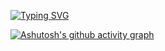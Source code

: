 <p dir="auto">
<a href="https://git.io/typing-svg"><img src="https://readme-typing-svg.herokuapp.com?font=Fira+Code&pause=1000&color=292FF7&width=435&lines=Welcome+!;My+name+is+Daniel+Schaffer;Currently+doing+Computer+Programming+at+Seneca+College" alt="Typing SVG" /></a>
 
 
[![Ashutosh's github activity graph](https://github-readme-activity-graph.cyclic.app/graph?username=danmschaffer&bg_color=110d0f&color=0046eb&line=1aa1db&point=677471&area=true&hide_border=true)](https://github.com/ashutosh00710/github-readme-activity-graph)
